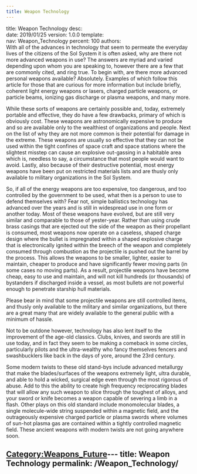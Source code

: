 ```yaml
---
title: Weapon Technology
---
```


title:		Weapon Technology
desc:		
date:		2019/01/25
version:	1.0.0
template:	
nav:		Weapon_Technology
percent:	100
authors:	
With all of the advances in technology that seem to permeate the
everyday lives of the citizens of the Sol System it is often asked, why
are there not more advanced weapons in use? The answers are myriad and
varied depending upon whom you are speaking to, however there are a few
that are commonly cited, and ring true. To begin with, are there more
advanced personal weapons available? Absolutely. Examples of which
follow this article for those that are curious for more information but
include briefly, coherent light energy weapons or lasers, charged
particle weapons, or particle beams, ionizing gas discharge or plasma
weapons, and many more.

While these sorts of weapons are certainly possible and, today,
extremely portable and effective, they do have a few drawbacks, primary
of which is obviously cost. These weapons are astronomically expensive
to produce and so are available only to the wealthiest of organizations
and people. Next on the list of why they are not more common is their
potential for damage in the extreme. These weapons are usually so
effective that they can not be used within the tight confines of space
craft and space stations where the slightest misstep can cause an
explosive out-gassing in a habitable area which is, needless to say, a
circumstance that most people would want to avoid. Lastly, also because
of their destructive potential, most energy weapons have been put on
restricted materials lists and are thusly only available to military
organizations in the Sol System.

So, if all of the energy weapons are too expensive, too dangerous, and
too controlled by the government to be used, what then is a person to
use to defend themselves with? Fear not, simple ballistics technology
has advanced over the years and is still in widespread use in one form
or another today. Most of these weapons have evolved, but are still very
similar and comparable to those of yester-year. Rather than using crude
brass casings that are ejected out the side of the weapon as their
propellant is consumed, most weapons now operate on a caseless, shaped
charge design where the bullet is impregnated within a shaped explosive
charge that is electronically ignited within the breech of the weapon
and completely consumed through combustion as the projectile is pushed
out the barrel by the process. This allows the weapons to be smaller,
lighter, easier to maintain, cheaper to produce and have significantly
fewer moving parts (in some cases no moving parts). As a result,
projectile weapons have become cheap, easy to use and maintain, and will
not kill hundreds (or thousands) of bystanders if discharged inside a
vessel, as most bullets are not powerful enough to penetrate starship
hull materials.

Please bear in mind that some projectile weapons are still controlled
items, and thusly only available to the military and similar
organizations, but there are a great many that are widely available to
the general public with a minimum of hassle.

Not to be outdone however, technology has also lent itself to the
improvement of the age-old classics. Clubs, knives, and swords are still
in use today, and in fact they seem to be making a comeback in some
circles, particularly pilots and the ultra-wealthy who fancy themselves
fencers and swashbucklers like back in the days of yore, around the 23rd
century.

Some modern twists to these old stand-bys include advanced metallurgy
that make the blades/surfaces of the weapons extremely light, ultra
durable, and able to hold a wicked, surgical edge even through the most
rigorous of abuse. Add to this the ability to create high frequency
reciprocating blades that will allow any such weapon to slice through
the toughest of alloys, and your sword or knife becomes a weapon capable
of severing a limb in a flash. Other plays on this old standard include
monomolecular blades, a single molecule-wide string suspended within a
magnetic field, and the outrageously expensive charged particle or
plasma swords where volumes of sun-hot plasma gas are contained within a
tightly controlled magnetic field. These ancient weapons with modern
twists are not going anywhere soon.

[Category:Weapons_Future](Category:Weapons_Future "wikilink")---
title: Weapon Technology
permalink: /Weapon_Technology/
---

